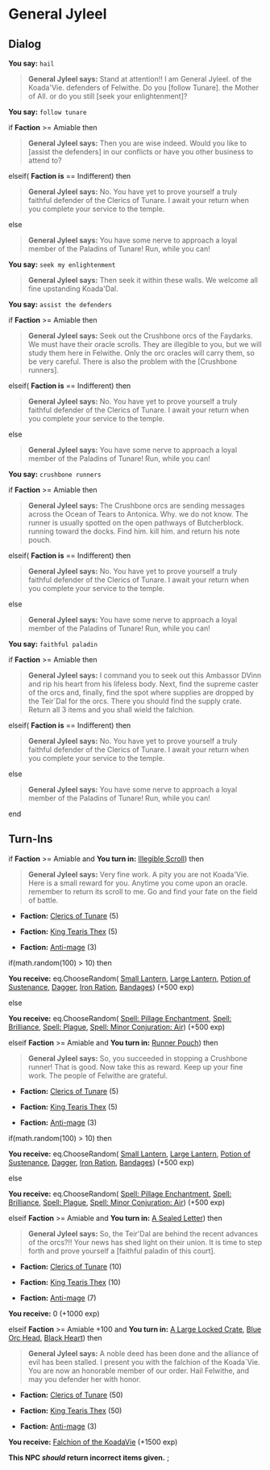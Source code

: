 # General Jyleel
## Dialog

**You say:** `hail`



>**General Jyleel says:** Stand at attention!!  I am General Jyleel. of the Koada'Vie. defenders of Felwithe.  Do you [follow Tunare]. the Mother of All. or do you still [seek your enlightenment]?

**You say:** `follow tunare`



if **Faction** >= Amiable then




>**General Jyleel says:** Then you are wise indeed.  Would you like to [assist the defenders] in our conflicts or have you other business to attend to?


elseif( **Faction is** == Indifferent) then



>**General Jyleel says:** No.  You have yet to prove yourself a truly faithful defender of the Clerics of Tunare.  I await your return when you complete your service to the temple.


else



>**General Jyleel says:** You have some nerve to approach a loyal member of the Paladins of Tunare! Run, while you can!


**You say:** `seek my enlightenment`



>**General Jyleel says:** Then seek it within these walls.  We welcome all fine upstanding Koada'Dal.

**You say:** `assist the defenders`



if **Faction** >= Amiable then



>**General Jyleel says:** Seek out the Crushbone orcs of the Faydarks.  We must have their oracle scrolls.  They are illegible to you, but we will study them here in Felwithe.  Only the orc oracles will carry them, so be very careful.  There is also the problem with the [Crushbone runners].


elseif( **Faction is** == Indifferent) then



>**General Jyleel says:** No.  You have yet to prove yourself a truly faithful defender of the Clerics of Tunare.  I await your return when you complete your service to the temple.


else



>**General Jyleel says:** You have some nerve to approach a loyal member of the Paladins of Tunare! Run, while you can!


**You say:** `crushbone runners`



if **Faction** >= Amiable then



>**General Jyleel says:** The Crushbone orcs are sending messages across the Ocean of Tears to Antonica.  Why. we do not know.  The runner is usually spotted on the open pathways of Butcherblock. running toward the docks.  Find him. kill him. and return his note pouch.


elseif( **Faction is** == Indifferent) then



>**General Jyleel says:** No.  You have yet to prove yourself a truly faithful defender of the Clerics of Tunare.  I await your return when you complete your service to the temple.


else



>**General Jyleel says:** You have some nerve to approach a loyal member of the Paladins of Tunare! Run, while you can!


**You say:** `faithful paladin`



if **Faction** >= Amiable then



>**General Jyleel says:** I command you to seek out this Ambassor DVinn and rip his heart from his lifeless body. Next, find the supreme caster of the orcs and, finally, find the spot where supplies are dropped by the Teir\`Dal for the orcs. There you should find the supply crate. Return all 3 items and you shall wield the falchion.


elseif( **Faction is** == Indifferent) then



>**General Jyleel says:** No.  You have yet to prove yourself a truly faithful defender of the Clerics of Tunare.  I await your return when you complete your service to the temple.


else



>**General Jyleel says:** You have some nerve to approach a loyal member of the Paladins of Tunare! Run, while you can!

end

## Turn-Ins




if **Faction** >= Amiable and  **You turn in:** [Illegible Scroll](/item/13225)) then


>**General Jyleel says:** Very fine work. A pity you are not Koada'Vie. Here is a small reward for you. Anytime you come upon an oracle. remember to return its scroll to me. Go and find your fate on the field of battle.


* __Faction:__ [Clerics of Tunare](/faction/226) (5)


* __Faction:__ [King Tearis Thex](/faction/279) (5)


* __Faction:__ [Anti-mage](/faction/5002) (3)


if(math.random(100) > 10) then



 **You receive:** eq.ChooseRandom( [Small Lantern](/item/13003), [Large Lantern](/item/13004), [Potion of Sustenance](/item/14013), [Dagger](/item/7001), [Iron Ration](/item/13005), [Bandages](/item/13009)) (+500 exp)


else



 **You receive:** eq.ChooseRandom( [Spell: Pillage Enchantment](/item/15025), [Spell: Brilliance](/item/15033), [Spell: Plague](/item/15032), [Spell: Minor Conjuration: Air](/item/15623)) (+500 exp)


elseif **Faction** >= Amiable and  **You turn in:** [Runner Pouch](/item/13226)) then


>**General Jyleel says:** So, you succeeded in stopping a Crushbone runner! That is good. Now take this as reward. Keep up your fine work. The people of Felwithe are grateful.


* __Faction:__ [Clerics of Tunare](/faction/226) (5)


* __Faction:__ [King Tearis Thex](/faction/279) (5)


* __Faction:__ [Anti-mage](/faction/5002) (3)


if(math.random(100) > 10) then 



 **You receive:** eq.ChooseRandom( [Small Lantern](/item/13003), [Large Lantern](/item/13004), [Potion of Sustenance](/item/14013), [Dagger](/item/7001), [Iron Ration](/item/13005), [Bandages](/item/13009)) (+500 exp)


else



 **You receive:** eq.ChooseRandom( [Spell: Pillage Enchantment](/item/15025), [Spell: Brilliance](/item/15033), [Spell: Plague](/item/15032), [Spell: Minor Conjuration: Air](/item/15623)) (+500 exp)



elseif **Faction** >= Amiable and  **You turn in:** [A Sealed Letter](/item/18840)) then


>**General Jyleel says:** So, the Teir'Dal are behind the recent advances of the orcs?!! Your news has shed light on their union. It is time to step forth and prove yourself a [faithful paladin of this court].


* __Faction:__ [Clerics of Tunare](/faction/226) (10)


* __Faction:__ [King Tearis Thex](/faction/279) (10)


* __Faction:__ [Anti-mage](/faction/5002) (7)


 **You receive:** 0 (+1000 exp)

elseif **Faction** >= Amiable +100 and  **You turn in:** [A Large Locked Crate](/item/12330), [Blue Orc Head](/item/12329), [Black Heart](/item/13227)) then 


>**General Jyleel says:** A noble deed has been done and the alliance of evil has been stalled. I present you with the falchion of the Koada\`Vie. You are now an honorable member of our order. Hail Felwithe, and may you defender her with honor.


* __Faction:__ [Clerics of Tunare](/faction/226) (50)


* __Faction:__ [King Tearis Thex](/faction/279) (50)


* __Faction:__ [Anti-mage](/faction/5002) (3)


 **You receive:**  [Falchion of the KoadaVie](/item/5379) (+1500 exp)

**This NPC *should* return incorrect items given.**
;


